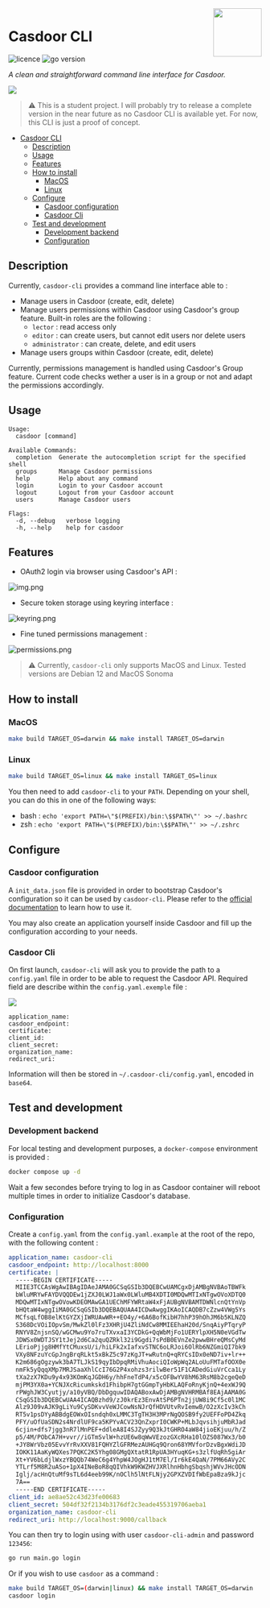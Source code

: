 <img src="img/logo.png" align="right" height="96"/>

# Casdoor CLI

![licence](https://img.shields.io/badge/licence-GPLv3-lightgray)
![go version](https://img.shields.io/badge/go_version-1.22.0-green)

*A clean and straightforward command line interface for Casdoor.*

![](img/t-rec.gif)

> ⚠️ This is a student project. I will probably try to release a complete version in the near future as no Casdoor CLI is available yet. For now, this CLI is just a proof of concept.

<!-- TOC -->
* [Casdoor CLI](#casdoor-cli)
  * [Description](#description)
  * [Usage](#usage)
  * [Features](#features)
  * [How to install](#how-to-install)
    * [MacOS](#macos)
    * [Linux](#linux)
  * [Configure](#configure)
    * [Casdoor configuration](#casdoor-configuration)
    * [Casdoor Cli](#casdoor-cli-1)
  * [Test and development](#test-and-development)
    * [Development backend](#development-backend)
    * [Configuration](#configuration)
<!-- TOC -->

## Description

Currently, `casdoor-cli` provides a command line interface able to : 

- Manage users in Casdoor (create, edit, delete)
- Manage users permissions within Casdoor using Casdoor's group feature. Built-in roles are the following :
    - `lector` : read access only
    - `editor` : can create users, but cannot edit users nor delete users
    - `administrator`  : can create, delete, and edit users
- Manage users groups within Casdoor (create, edit, delete)

Currently, permissions management is handled using Casdoor's Group feature. Current code checks wether a user is in a group or not and adapt the permissions accordingly.

## Usage

```
Usage:
  casdoor [command]

Available Commands:
  completion  Generate the autocompletion script for the specified shell
  groups      Manage Casdoor permissions
  help        Help about any command
  login       Login to your Casdoor account
  logout      Logout from your Casdoor account
  users       Manage Casdoor users

Flags:
  -d, --debug   verbose logging
  -h, --help    help for casdoor

```

## Features

- OAuth2 login via browser using Casdoor's API : 

![img.png](img/screenshoot.png)

- Secure token storage using keyring interface :

![keyring.png](img/screenshoot_1.png)

- Fine tuned permissions management :

![permissions.png](img/screenshoot_2.png)

> ⚠️ Currently, `casdoor-cli` only supports MacOS and Linux. Tested versions are Debian 12 and MacOS Sonoma

## How to install

### MacOS

```bash
make build TARGET_OS=darwin && make install TARGET_OS=darwin
```

### Linux

```bash
make build TARGET_OS=linux && make install TARGET_OS=linux
```

You then need to add `casdoor-cli` to your `PATH`. Depending on your shell, you can do this in one of the following ways:

- bash : `echo 'export PATH=\"$(PREFIX)/bin:\$$PATH\"' >> ~/.bashrc`
- zsh : `echo 'export PATH=\"$(PREFIX)/bin:\$$PATH\"' >> ~/.zshrc`

## Configure

### Casdoor configuration

A `init_data.json` file is provided in order to bootstrap Casdoor's configuration so it can be used by `casdoor-cli`. Please refer to the [official documentation](https://casdoor.org/docs/deployment/data-initialization/) to learn how to use it.

You may also create an application yourself inside Casdoor and fill up the configuration according to your needs.

### Casdoor Cli

On first launch, `casdoor-cli` will ask you to provide the path to a `config.yaml` file in order to be able to request the Casdoor API. Required field are describe within the `config.yaml.exemple` file : 

![](img/screenshoot_3.png)

```
application_name:
casdoor_endpoint:
certificate:
client_id:
client_secret:
organization_name:
redirect_uri:
```

Information will then be stored in `~/.casdoor-cli/config.yaml`, encoded in `base64`.

## Test and development

### Development backend

For local testing and development purposes, a `docker-compose` environment is provided : 

```bash
docker compose up -d
```

Wait a few secondes before trying to log in as Casdoor container will reboot multiple times in order to initialize Casdoor's database.

### Configuration

Create a `config.yaml` from the `config.yaml.example` at the root of the repo, with the following content :

```yaml
application_name: casdoor-cli
casdoor_endpoint: http://localhost:8000
certificate: |
  -----BEGIN CERTIFICATE-----
  MIIE3TCCAsWgAwIBAgIDAeJAMA0GCSqGSIb3DQEBCwUAMCgxDjAMBgNVBAoTBWFk
  bWluMRYwFAYDVQQDEw1jZXJ0LWJ1aWx0LWluMB4XDTI0MDQwMTIxNTgwOVoXDTQ0
  MDQwMTIxNTgwOVowKDEOMAwGA1UEChMFYWRtaW4xFjAUBgNVBAMTDWNlcnQtYnVp
  bHQtaW4wggIiMA0GCSqGSIb3DQEBAQUAA4ICDwAwggIKAoICAQDB7cZzw4VWg5Ys
  MCfsqLfOB8elKtGYZXjIWRUAwWR++EO4y/+6A6BofKibH7hhP39hOhJM6b5KLNZQ
  S368DcVOiIOpvSm/MwkZl0lFz3XHRjU4ZliNdCw8MMIEEhaH20d/SnqAiyPTqryP
  RNYV8ZnjsnSQ/wGCMwu9Yo7ruTXvxaI3YCDkG+QqWbMjFo1UERYlpXH5N0eVGdTw
  JDWSx0WDTJSY1tJej2d6Ca2quQZRkl32i9Ggdi7sPdB0EVnZe2pwwBHreQMsCyMd
  LErioPjjg8HMfYtCMuxsU/i/hiLFk2xIafxvSTNC6oLRJoi6OlRb6NZGmiQI7bk9
  VXy8NFzuYcGpJngBrqRLkt5xBkZ5c97zKgJT+wRutnQ+qRYCsIDx0eND7iv+lr++
  K2m686gOgzywk3bA7TLJkS19qyIbDpqRMiVhuAociQIoWpWq2ALoUuFMTafOOX0e
  nmFk5yQqqXMp7MRJSaaXhlCcI76G2P4xohzs3rilwBer51F1CADedGiuVrCca1Ly
  tXa2zX7KDu9y4x93KOmKqJGDH6y/hhFneTdP4/x5cOFBwYV8hM63RsM8b2cgeQeD
  mjPM3YX0a+YCNJXcRicumkskd1FhibpH7gtGGmpTyHbKLAQFoRnyKjnQ+4exWJ9Q
  rPWghJW3Cyutjy/a10yVBQ/DbDgquwIDAQABoxAwDjAMBgNVHRMBAf8EAjAAMA0G
  CSqGSIb3DQEBCwUAA4ICAQBzhd9/zJ0krEz3EnvAtSP6PTn2jjUW8i9Cf5c0l1MC
  Alz9J09vAJK9gLiYu9CySDKvvVeWJCowNsNJrQfHDVUtvRvIemwB/O2zXcIv3kCh
  RT5v1psDYyABBdgEOWxOIsndqh0xLMMC3TgTH3H3MPrNgQOSB9fy2UEFFoPD4Zkq
  PFY/uOfUaSDN2s4NrdlUF9ca5KPYvACV23QnZxprI0CWKP+MLbJqvsihjuMbRJad
  6cjin+dfs7jgg3nR7lMnPEF+ddleA8I4SJZyy9Q3kJtGHRO4aW84jioEKjuu/h/Z
  p5/4M/PObCA7H+vvr//iGTmSvlW+hzUE6w8qWwVEzozGXcRHa10lOZS087Wx3/b0
  +JY8WrVbz05EvvYrRvXXV81FQHYZlGFRMezAUHGq9Qron68YMVforDzvBgxWdiJD
  IOKK11AaKyWQXes7PQKC2K5Yhg08GMgQXtatR1RpUA3HYuqKG+s3zlfUqRh5giAr
  Xt+YV6bLdjlWxzYBQQb74WeC6g4YhpW4JOgHJ1tM7El/Ir6kE4QaN/7PM66AVy2C
  YTLrf5M8R2uASo+1pX4INeBoR8qQIVhkW9KWZHVJXRlhnHbhgSbqshjWVvJHcODN
  Iglj/acHnQtuMf9sTL6d4eeb99K/nOClh5lNtFLNjy2GPXZVDIfWbEpaBza9kJjc
  7A==
  -----END CERTIFICATE-----
client_id: ae8ae52c43d23fe00683
client_secret: 504df32f2134b3176df2c3eade455319706aeba1
organization_name: casdoor-cli
redirect_uri: http://localhost:9000/callback
```

You can then try to login using with user `casdoor-cli-admin` and password `123456`: 

```bash
go run main.go login
```

Or if you wish to use `casdoor` as a command : 

```bash
make build TARGET_OS=(darwin|linux) && make install TARGET_OS=darwin
casdoor login
```

